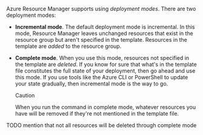 Azure Resource Manager supports using *deployment modes*. There are two deployment modes:

- **Incremental mode**. The default deployment mode is incremental. In this mode, Resource Manager leaves unchanged resources that exist in the resource group but aren't specified in the template. Resources in the template are *added* to the resource group.
- **Complete mode**. When you use this mode, resources not specified in the template are *deleted*. If you know for sure that what's in the template file constitutes the full state of your deployment, then go ahead and use this mode. If you use tools like the Azure CLI or PowerShell to update your state gradually, then incremental mode is the way to go.

   > [!CAUTION]
   > When you run the command in complete mode, whatever resources you have will be removed if they're not mentioned in the template file.

<!-- TODO in Bicep, being 'mentioned' isn't enough - e.g. `existing` doesn't result in a tracked resource -->

TODO mention that not all resources will be deleted through complete mode